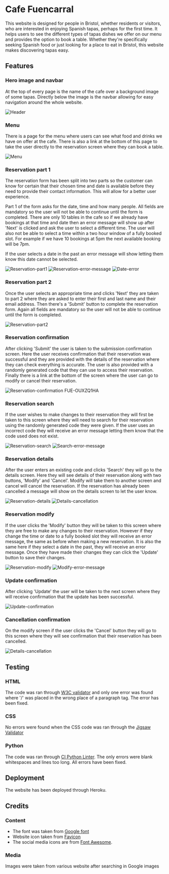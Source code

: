 # Cafe Fuencarral
This website is designed for people in Bristol, whether residents or visitors, who are interested in enjoying Spanish tapas, perhaps for the first time. It helps users to see the different types of tapas dishes we offer on our menu and provides the option to book a table. Whether they're specifically seeking Spanish food or just looking for a  place to eat in Bristol, this website makes discovering tapas easy.

## Features

### Hero image and navbar

At the top of every page is the name of the cafe over a background image of some tapas. Directly below the image is the navbar allowing for easy navigation around the whole website.

![Header](static/images/hero-image-navbar.png)

### Menu

There is a page for the menu where users can see what food and drinks we have on offer at the cafe. There is also a link at the bottom of this page to take the user directly to the reservation screen where they can book a table.

![Menu](static/images/menu.png)

### Reservation part 1

The reservation form has been split into two parts so the customer can know for certain that their chosen time and date is available before they need to provide their contact information. This will allow for a better user experience. 

Part 1 of the form asks for the date, time and how many people. All fields are mandatory so the user will not be able to continue until the form is completed. There are only 10 tables in the cafe so if we already have bookings at that time and date then an error message will show up after 'Next' is clicked and ask the user to select a different time. The user will also not be able to select a time within a two hour window of a fully booked slot. For example if we have 10 bookings at 5pm the next available booking will be 7pm.

If the user selects a date in the past an error message will show letting them know this date cannot be selected.

![Reservation-part1](static/images/reservation-part1.png)
![Reservation-error-message](static/images/reservation-error-message.png)
![Date-error](static/images/date-error.png)

### Reservation part 2

Once the user selects an appropriate time and clicks 'Next' they are taken to part 2 where they are asked to enter their first and last name and their email address. Then there's a 'Submit' button to complete the reservation form. Again all fields are mandatory so the user will not be able to continue until the form is completed.

![Reservation-part2](static/images/reservation-part2.png)

### Reservation confirmation

After clicking 'Submit' the user is taken to the submission confirmation screen. Here the user receives confirmation that their reservation was successful and they are provided with the details of the reservation where they can check everything is accurate. The user is also provided with a randomly generated code that they can use to access their reservation. Finally there is a link at the bottom of the screen where the user can go to modify or cancel their reservation. 

![Reservation-confirmation](static/images/reservation-confirmation.png) FUE-OUXZQ1HA

### Reservation search

If the user wishes to make changes to their reservation they will first be taken to this screen where they will need to search for their reservation using the randomly generated code they were given. If the user uses an incorrect code they will receive an error message letting them know that the code used does not exist.

![Reservation-search](static/images/reservation-search.png)
![Search-error-message](static/images/search-error-message.png)

### Reservation details

After the user enters an existing code and clicks 'Search' they will go to the details screen. Here they will see details of their reservation along with two buttons, 'Modify' and 'Cancel'. Modify will take them to another screen and cancel will cancel the reservation. If the reservation has already been cancelled a message will show on the details screen to let the user know.

![Reservation-details](static/images/reservation-details.png)
![Details-cancellation](static/images/details-cancellation.png)

### Reservation modify

If the user clicks the 'Modify' button they will be taken to this screen where they are free to make any changes to their reservation. However if they change the time or date to a fully booked slot they will receive an error message, the same as before when making a new reservation. It is also the same here if they select a date in the past, they will receive an error message. Once they have made their changes they can click the 'Update' button to save their changes. 

![Reservation-modify](static/images/reservation-modify.png)
![Modify-error-message](static/images/modify-error-message.png)

### Update confirmation

After clicking 'Update' the user will be taken to the next screen where they will receive confirmation that the update has been successful.

![Update-confirmation](static/images/update-confirmation.png)

### Cancellation confirmation

On the modify screen if the user clicks the 'Cancel' button they will go to this screen where they will see confirmation that their reservation has been cancelled.

![Details-cancellation](static/images/details-cancellation.png)


## Testing

### HTML

The code was ran through [W3C validator](https://validator.w3.org/#validate_by_input) and only one error was found where '/' was placed in the wrong place of a paragraph tag. The error has been fixed.

### CSS

No errors were found when the CSS code was ran through the [Jigsaw Validator](https://jigsaw.w3.org/css-validator/#validate_by_input)

### Python

The code was ran through [CI Python Linter](https://pep8ci.herokuapp.com/). The only errors were blank whitespaces and lines too long. All errors have been fixed.


## Deployment

The website has been deployed through Heroku.


## Credits

### Content

 - The font was taken from [Google font](https://fonts.google.com/)
 - Website icon taken from [Favicon](https://favicon.io/)
 - The social media icons are from [Font Awesome](https://fontawesome.com/).

### Media

Images were taken from various website after searching in Google images
